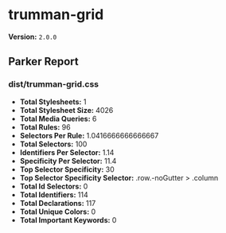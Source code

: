 # trumman-grid

**Version:** `2.0.0`

## Parker Report

### dist/trumman-grid.css

- **Total Stylesheets:** 1
- **Total Stylesheet Size:** 4026
- **Total Media Queries:** 6
- **Total Rules:** 96
- **Selectors Per Rule:** 1.0416666666666667
- **Total Selectors:** 100
- **Identifiers Per Selector:** 1.14
- **Specificity Per Selector:** 11.4
- **Top Selector Specificity:** 30
- **Top Selector Specificity Selector:** .row.-noGutter > .column
- **Total Id Selectors:** 0
- **Total Identifiers:** 114
- **Total Declarations:** 117
- **Total Unique Colors:** 0
- **Total Important Keywords:** 0
